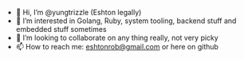 - 👋 Hi, I’m @yungtrizzle (Eshton legally)
- 👀 I’m interested in Golang, Ruby, system tooling, backend stuff and embedded stuff sometimes
- 💞️ I’m looking to collaborate on any thing really, not very picky
- 📫 How to reach me: eshtonrob@gmail.com or here on github

<!---
yungtrizzle/yungtrizzle is a ✨ special ✨ repository because its `README.md` (this file) appears on your GitHub profile.
You can click the Preview link to take a look at your changes.
--->
